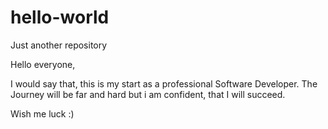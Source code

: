 # hello-world
Just another repository

Hello everyone,

 I would say that, this is my start as a professional Software Developer. The Journey will be far and hard but i am confident, that I  will succeed.

Wish me luck :)

